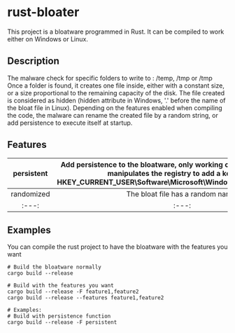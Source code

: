 # rust-bloater #
This project is a bloatware programmed in Rust. It can be compiled to work either on Windows or Linux.

## Description ##
The malware check for specific folders to write to : /temp, /tmp or /tmp
Once a folder is found, it creates one file inside, either with a constant size, or a size proportional to the remaining capacity of the disk.
The file created is considered as hidden (hidden attribute in Windows, '.' before the name of the bloat file in Linux).
Depending on the features enabled when compiling the code, the malware can rename the created file by a random string, or add persistence to execute itself at startup.


## Features ##
| persistent | Add persistence to the bloatware, only working on Windows for now. It manipulates the registry to add a key inside HKEY_CURRENT_USER\Software\Microsoft\Windows\CurrentVersion\Run | 
| :---: | :---: |
| randomized | The bloat file has a random name.| 
| :---: | :---: |

## Examples ##
You can compile the rust project to have the bloatware with the features you want
````
# Build the bloatware normally
cargo build --release

# Build with the features you want
cargo build --release -F feature1,feature2
cargo build --release --features feature1,feature2

# Examples: 
# Build with persistence function
cargo build --release -F persistent